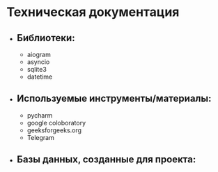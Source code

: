 # Техническая документация #
- ## Библиотеки: ##
  - aiogram
  - asyncio
  - sqlite3
  - datetime
- ## Используемые инструменты/материалы: ##
  - pycharm
  - google coloboratory
  - geeksforgeeks.org
  - Telegram
- ## Базы данных, созданные для проекта: ##
